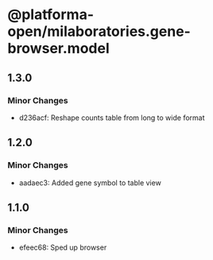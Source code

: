# @platforma-open/milaboratories.gene-browser.model

## 1.3.0

### Minor Changes

- d236acf: Reshape counts table from long to wide format

## 1.2.0

### Minor Changes

- aadaec3: Added gene symbol to table view

## 1.1.0

### Minor Changes

- efeec68: Sped up browser
